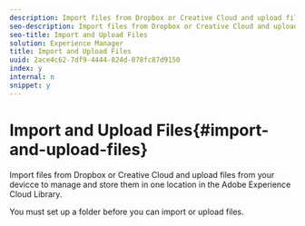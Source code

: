 ```yaml
---
description: Import files from Dropbox or Creative Cloud and upload files from your devicce to manage and store them in one location in the Adobe Experience Cloud Library.
seo-description: Import files from Dropbox or Creative Cloud and upload files from your devicce to manage and store them in one location in the Adobe Experience Cloud Library.
seo-title: Import and Upload Files
solution: Experience Manager
title: Import and Upload Files
uuid: 2ace4c62-7df9-4444-824d-078fc87d9150
index: y
internal: n
snippet: y
---
```


# Import and Upload Files{#import-and-upload-files}

Import files from Dropbox or Creative Cloud and upload files from your devicce to manage and store them in one location in the Adobe Experience Cloud Library.

You must set up a folder before you can import or upload files. 
